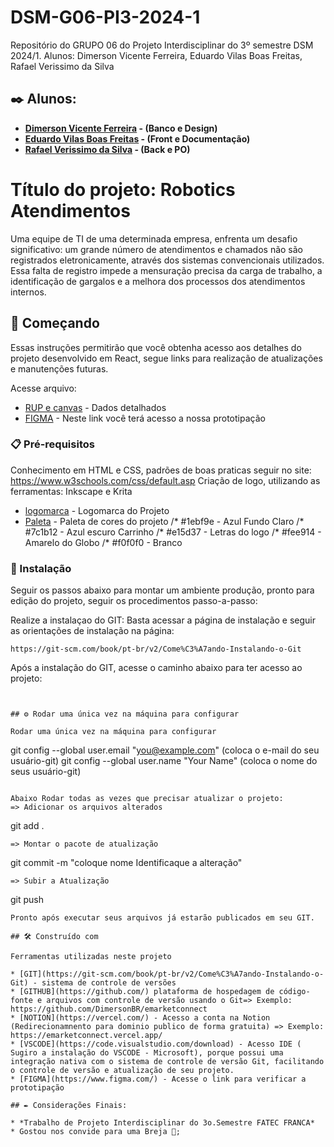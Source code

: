 # DSM-G06-PI3-2024-1
Repositório do GRUPO 06 do Projeto Interdisciplinar do 3º semestre DSM 2024/1.
Alunos: Dimerson Vicente Ferreira, Eduardo Vilas Boas Freitas, Rafael Verissimo da Silva

## ✒️ Alunos: 

* **[Dimerson Vicente Ferreira](https://www.linkedin.com/in/dimerson-ferreira/) - (Banco e Design)** 
* **[Eduardo Vilas Boas Freitas](https://www.linkedin.com/in/?????/) - (Front e Documentação)**
* **[Rafael Verissimo da Silva](https://www.linkedin.com/in/rafael-ver%C3%ADssimo-da-silva-94a674227/) - (Back e PO)**

# Título do projeto:  Robotics Atendimentos
Uma equipe de TI de uma determinada empresa, enfrenta um desafio significativo: um grande número de atendimentos e chamados não são registrados eletronicamente, através dos sistemas convencionais utilizados. Essa falta de registro impede a mensuração precisa da carga de trabalho, a identificação de gargalos e a melhora dos processos dos atendimentos internos.

## 🚀 Começando
Essas instruções permitirão que você obtenha acesso aos detalhes do projeto desenvolvido em React, segue links para realização de atualizações e manutenções futuras.

Acesse arquivo: 
* [RUP e canvas](https://github.com/DimersonBR/emarketconnect/blob/emarketconnect/img/RUP_PI_1_canva.pdf) - Dados detalhados
* [FIGMA](https://www.figma.com/file/kKencEcNQyBtLGd9bP0FIi/Projeto-DSM?type=design&node-id=0%3A1&mode=design&t=xUwPZbxtpV13ePSE-1) - Neste link você terá acesso a nossa prototipação

### 📋 Pré-requisitos

Conhecimento em HTML e CSS, padrões de boas praticas seguir no site: https://www.w3schools.com/css/default.asp
Criação de logo, utilizando as ferramentas: Inkscape e Krita

* [logomarca](/img/logo_RobAt.png) - Logomarca do Projeto
* [Paleta](/docs/Paleta_de_cores_ROBOTIC.png) - Paleta de cores do projeto
/* #1ebf9e - Azul Fundo Claro
/* #7c1b12 - Azul escuro Carrinho
/* #e15d37 - Letras do logo
/* #fee914 - Amarelo do Globo
/* #f0f0f0 - Branco

### 🔧 Instalação

Seguir os passos abaixo para montar um ambiente produção, pronto para edição do projeto, seguir os procedimentos  passo-a-passo: 

Realize a instalaçao do GIT:
Basta acessar a página de instalação e seguir as orientações de instalação na página:
```
https://git-scm.com/book/pt-br/v2/Come%C3%A7ando-Instalando-o-Git
```
Após a instalação do GIT, acesse o caminho abaixo para ter acesso ao projeto:
```


## ⚙️ Rodar uma única vez na máquina para configurar

Rodar uma única vez na máquina para configurar
```
  git config --global user.email "you@example.com" (coloca o e-mail do seu usuário-git)
  git config --global user.name "Your Name" (coloca o nome do seus usuário-git)

```

Abaixo Rodar todas as vezes que precisar atualizar o projeto:
=> Adicionar os arquivos alterados
```
git add .
```
=> Montar o pacote de atualização
```
git commit -m "coloque nome Identificaque a alteração"
```
=> Subir a Atualização
```
git push
```
Pronto após executar seus arquivos já estarão publicados em seu GIT.

## 🛠️ Construído com

Ferramentas utilizadas neste projeto 

* [GIT](https://git-scm.com/book/pt-br/v2/Come%C3%A7ando-Instalando-o-Git) - sistema de controle de versões
* [GITHUB](https://github.com/) plataforma de hospedagem de código-fonte e arquivos com controle de versão usando o Git=> Exemplo: https://github.com/DimersonBR/emarketconnect
* [NOTION](https://vercel.com/) - Acesso a conta na Notion (Redirecionamnento para dominio publico de forma gratuita) => Exemplo: https://emarketconnect.vercel.app/
* [VSCODE](https://code.visualstudio.com/download) - Acesso IDE ( Sugiro a instalação do VSCODE - Microsoft), porque possui uma integração nativa com o sistema de controle de versão Git, facilitando o controle de versão e atualização de seu projeto.
* [FIGMA](https://www.figma.com/) - Acesse o link para verificar a prototipação

## ✒️ Considerações Finais: 

* *Trabalho de Projeto Interdisciplinar do 3o.Semestre FATEC FRANCA*
* Gostou nos convide para uma Breja 🍺;